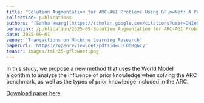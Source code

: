 ```yaml
---
title: "Solution Augmentation for ARC-AGI Problems Using GFlowNet: A Probabilistic Exploration Approach"
collection: publications
authors: "[Sanha Hwang](https://scholar.google.com/citations?user=DNIeCSMAAAAJ), [Seungpil Lee](iamseungpil.github.io), [Sejin Kim](https://sejinkimm.github.io/), and [**Sundong Kim†**](https://sundong.kim)"
permalink: /publication/2025-09-Solution Augmentation for ARC-AGI Problems Using GFlowNet A Probabilistic Exploration Approach
date: 2025-09-01
venue: 'Transactions on Machine Learning Research'
paperurl: 'https://openreview.net/pdf?id=ULCOhBgGzy'
teaser: images/tmlr25-gflownet.png
---
```

In this study, we propose a new method that uses the World Model algorithm to analyze the influence of prior knowledge when solving the ARC benchmark, as well as the types of prior knowledge included in the ARC.

[Download paper here](https://www.dbpia.co.kr/pdf/pdfView.do?nodeId=NODE11705080&googleIPSandBox=false&mark=0&ipRange=false&b2cLoginYN=false&aiChatView=A&readTime=5-10&isPDFSizeAllowed=true&accessgl=Y&language=ko_KR&hasTopBanner=true)

<!-- Recommended citation: Your Name, You. (2015). "Paper Title Number 3." <i>Journal 1</i>. 1(3). -->